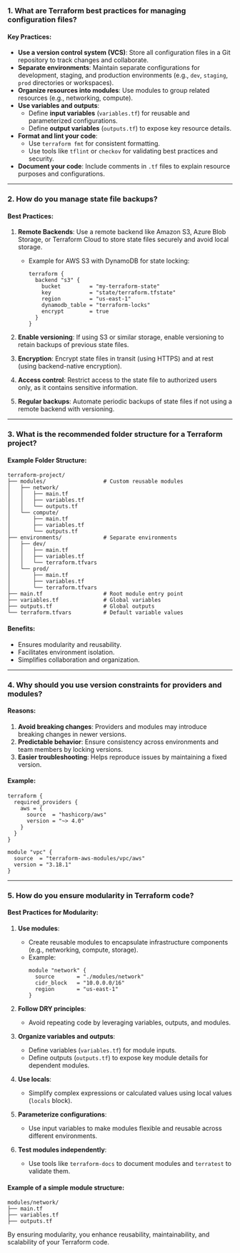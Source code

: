 ### 1. What are Terraform best practices for managing configuration files?

#### Key Practices:
- **Use a version control system (VCS)**: Store all configuration files in a Git repository to track changes and collaborate.
- **Separate environments**: Maintain separate configurations for development, staging, and production environments (e.g., `dev`, `staging`, `prod` directories or workspaces).
- **Organize resources into modules**: Use modules to group related resources (e.g., networking, compute).
- **Use variables and outputs**:
  - Define **input variables** (`variables.tf`) for reusable and parameterized configurations.
  - Define **output variables** (`outputs.tf`) to expose key resource details.
- **Format and lint your code**:
  - Use `terraform fmt` for consistent formatting.
  - Use tools like `tflint` or `checkov` for validating best practices and security.
- **Document your code**: Include comments in `.tf` files to explain resource purposes and configurations.

---

### 2. How do you manage state file backups?

#### Best Practices:
1. **Remote Backends**: Use a remote backend like Amazon S3, Azure Blob Storage, or Terraform Cloud to store state files securely and avoid local storage.
   - Example for AWS S3 with DynamoDB for state locking:
     ```hcl
     terraform {
       backend "s3" {
         bucket         = "my-terraform-state"
         key            = "state/terraform.tfstate"
         region         = "us-east-1"
         dynamodb_table = "terraform-locks"
         encrypt        = true
       }
     }
     ```

2. **Enable versioning**: If using S3 or similar storage, enable versioning to retain backups of previous state files.

3. **Encryption**: Encrypt state files in transit (using HTTPS) and at rest (using backend-native encryption).

4. **Access control**: Restrict access to the state file to authorized users only, as it contains sensitive information.

5. **Regular backups**: Automate periodic backups of state files if not using a remote backend with versioning.

---

### 3. What is the recommended folder structure for a Terraform project?

#### Example Folder Structure:
```
terraform-project/
├── modules/                  # Custom reusable modules
│   ├── network/
│   │   ├── main.tf
│   │   ├── variables.tf
│   │   └── outputs.tf
│   └── compute/
│       ├── main.tf
│       ├── variables.tf
│       └── outputs.tf
├── environments/             # Separate environments
│   ├── dev/
│   │   ├── main.tf
│   │   ├── variables.tf
│   │   └── terraform.tfvars
│   └── prod/
│       ├── main.tf
│       ├── variables.tf
│       └── terraform.tfvars
├── main.tf                   # Root module entry point
├── variables.tf              # Global variables
├── outputs.tf                # Global outputs
└── terraform.tfvars          # Default variable values
```

#### Benefits:
- Ensures modularity and reusability.
- Facilitates environment isolation.
- Simplifies collaboration and organization.

---

### 4. Why should you use version constraints for providers and modules?

#### Reasons:
1. **Avoid breaking changes**: Providers and modules may introduce breaking changes in newer versions.
2. **Predictable behavior**: Ensure consistency across environments and team members by locking versions.
3. **Easier troubleshooting**: Helps reproduce issues by maintaining a fixed version.

#### Example:
```hcl
terraform {
  required_providers {
    aws = {
      source  = "hashicorp/aws"
      version = "~> 4.0"
    }
  }
}

module "vpc" {
  source  = "terraform-aws-modules/vpc/aws"
  version = "3.18.1"
}
```

---

### 5. How do you ensure modularity in Terraform code?

#### Best Practices for Modularity:
1. **Use modules**:
   - Create reusable modules to encapsulate infrastructure components (e.g., networking, compute, storage).
   - Example:
     ```
     module "network" {
       source       = "./modules/network"
       cidr_block   = "10.0.0.0/16"
       region       = "us-east-1"
     }
     ```

2. **Follow DRY principles**:
   - Avoid repeating code by leveraging variables, outputs, and modules.

3. **Organize variables and outputs**:
   - Define variables (`variables.tf`) for module inputs.
   - Define outputs (`outputs.tf`) to expose key module details for dependent modules.

4. **Use locals**:
   - Simplify complex expressions or calculated values using local values (`locals` block).

5. **Parameterize configurations**:
   - Use input variables to make modules flexible and reusable across different environments.

6. **Test modules independently**:
   - Use tools like `terraform-docs` to document modules and `terratest` to validate them. 

#### Example of a simple module structure:
```
modules/network/
├── main.tf
├── variables.tf
├── outputs.tf
```

By ensuring modularity, you enhance reusability, maintainability, and scalability of your Terraform code.